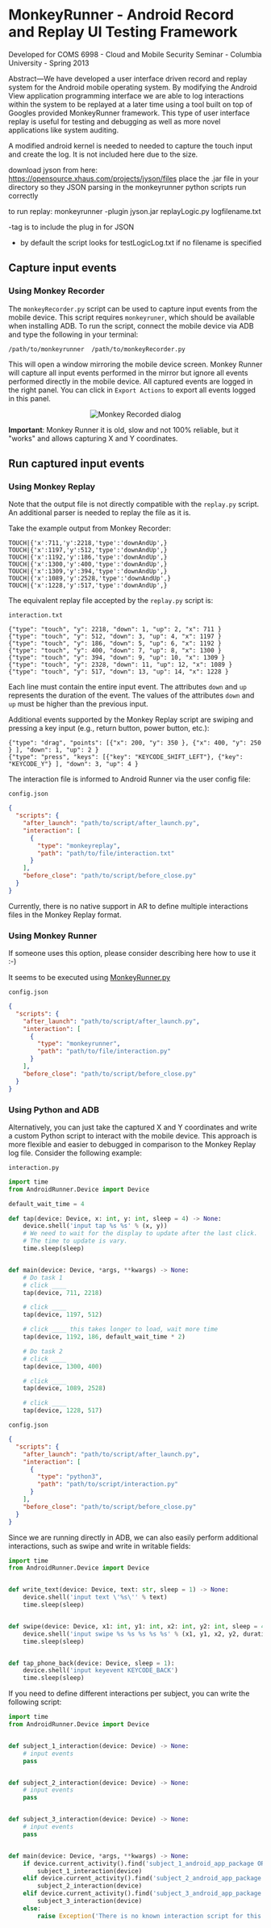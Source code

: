 MonkeyRunner - Android Record and Replay UI Testing Framework
========================

Developed for COMS 6998 - Cloud and Mobile Security Seminar - Columbia University - Spring 2013

Abstract—We have developed a user interface driven record and replay system for the Android mobile operating system. By modifying the Android View application programming interface we are able to log interactions within the system to be replayed at a later time using a tool built on top of Googles provided MonkeyRunner framework. This type of user interface replay is useful for testing and debugging as well as more novel applications like system auditing.

A modified android kernel is needed to needed to capture the touch input and create the log. It is not included here due to the size.

download jyson from here: https://opensource.xhaus.com/projects/jyson/files
place the .jar file in your directory so they JSON parsing in the monkeyrunner python scripts run correctly

to run replay:
monkeyrunner -plugin jyson.jar replayLogic.py logfilename.txt

-tag is to include the plug in for JSON
- by default the script looks for testLogicLog.txt if no filename is specified

## Capture input events 

### Using Monkey Recorder

The `monkeyRecorder.py` script can be used to capture input events from the mobile device.
This script requires `monkeyruner`, which should be available when installing ADB.
To run the script, connect the mobile device via ADB and type the following in your terminal:

```
/path/to/monkeyrunner  /path/to/monkeyRecorder.py 
```
    
This will open a window mirroring the mobile device screen.
Monkey Runner will capture all input events performed in the mirror but ignore all events performed directly in the mobile device.
All captured events are logged in the right panel.
You can click in `Export Actions` to export all events logged in this panel.

<p align="center">
    <img src="./documentation/mokey_recorder_dialog.png" alt="Monkey Recorded dialog"/>
</p>

**Important**: Monkey Runner it is old, slow and not 100% reliable, but it "works" and allows capturing X and Y coordinates.

## Run captured input events

### Using Monkey Replay

Note that the output file is not directly compatible with the `replay.py` script.
An additional parser is needed to replay the file as it is.

Take the example output from Monkey Recorder:

```text
TOUCH|{'x':711,'y':2218,'type':'downAndUp',}
TOUCH|{'x':1197,'y':512,'type':'downAndUp',}
TOUCH|{'x':1192,'y':186,'type':'downAndUp',}
TOUCH|{'x':1300,'y':400,'type':'downAndUp',}
TOUCH|{'x':1309,'y':394,'type':'downAndUp',}
TOUCH|{'x':1089,'y':2528,'type':'downAndUp',}
TOUCH|{'x':1228,'y':517,'type':'downAndUp',}
```

The equivalent replay file accepted by the `replay.py` script is:

`interaction.txt`
```text
{"type": "touch", "y": 2218, "down": 1, "up": 2, "x": 711 }
{"type": "touch", "y": 512, "down": 3, "up": 4, "x": 1197 }
{"type": "touch", "y": 186, "down": 5, "up": 6, "x": 1192 }
{"type": "touch", "y": 400, "down": 7, "up": 8, "x": 1300 }
{"type": "touch", "y": 394, "down": 9, "up": 10, "x": 1309 }
{"type": "touch", "y": 2328, "down": 11, "up": 12, "x": 1089 }
{"type": "touch", "y": 517, "down": 13, "up": 14, "x": 1228 }
```

Each line must contain the entire input event.
The attributes `down` and `up` represents the duration of the event.
The values of the attributes `down` and `up` must be higher than the previous input. 

Additional events supported by the Monkey Replay script are swiping and pressing a key input (e.g., return button, power button, etc.):

```text
{"type": "drag", "points": [{"x": 200, "y": 350 }, {"x": 400, "y": 250 } ], "down": 1, "up": 2 }
{"type": "press", "keys": [{"key": "KEYCODE_SHIFT_LEFT"}, {"key": "KEYCODE_Y"} ], "down": 3, "up": 4 } 
```

The interaction file is informed to Android Runner via the user config file:

`config.json`
```json
{
  "scripts": {
    "after_launch": "path/to/script/after_launch.py",
    "interaction": [
      {
        "type": "monkeyreplay",
        "path": "path/to/file/interaction.txt"
      }
    ],
    "before_close": "path/to/script/before_close.py"
  }
}
```

Currently, there is no native support in AR to define multiple interactions files in the Monkey Replay format.

### Using Monkey Runner

If someone uses this option, please consider describing here how to use it :-)

It seems to be executed using [MonkeyRunner.py](../AndroidRunner/MonkeyRunner.py)

`config.json`
```json
{
  "scripts": {
    "after_launch": "path/to/script/after_launch.py",
    "interaction": [
      {
        "type": "monkeyrunner",
        "path": "path/to/file/interaction.py"
      }
    ],
    "before_close": "path/to/script/before_close.py"
  }
}
```

### Using Python and ADB 

Alternatively, you can just take the captured X and Y coordinates and write a custom Python script to interact with the mobile device.
This approach is more flexible and easier to debugged in comparison to the Monkey Replay log file.
Consider the following example:

`interaction.py`
```python
import time
from AndroidRunner.Device import Device

default_wait_time = 4

def tap(device: Device, x: int, y: int, sleep = 4) -> None:
    device.shell('input tap %s %s' % (x, y))
    # We need to wait for the display to update after the last click.
    # The time to update is vary. 
    time.sleep(sleep)


def main(device: Device, *args, **kwargs) -> None:
    # Do task 1
    # click ____
    tap(device, 711, 2218)

    # click ____
    tap(device, 1197, 512)

    # click ____ this takes longer to load, wait more time
    tap(device, 1192, 186, default_wait_time * 2)

    # Do task 2
    # click ____
    tap(device, 1300, 400)

    # click ____
    tap(device, 1089, 2528)

    # click ____
    tap(device, 1228, 517)
```

`config.json`
```json
{
  "scripts": {
    "after_launch": "path/to/script/after_launch.py",
    "interaction": [
      {
        "type": "python3",
        "path": "path/to/script/interaction.py"
      }
    ],
    "before_close": "path/to/script/before_close.py"
  }
}
```

Since we are running directly in ADB, we can also easily perform additional interactions, such as swipe and write in writable fields:

```python
import time
from AndroidRunner.Device import Device


def write_text(device: Device, text: str, sleep = 1) -> None:
    device.shell('input text \'%s\'' % text)
    time.sleep(sleep)


def swipe(device: Device, x1: int, y1: int, x2: int, y2: int, sleep = 4, duration = 1000):
    device.shell('input swipe %s %s %s %s %s' % (x1, y1, x2, y2, duration))
    time.sleep(sleep)


def tap_phone_back(device: Device, sleep = 1):
    device.shell('input keyevent KEYCODE_BACK')
    time.sleep(sleep)	
```

 

If you need to define different interactions per subject, you can write the following script:

```python
import time
from AndroidRunner.Device import Device


def subject_1_interaction(device: Device) -> None:
    # input events
    pass


def subject_2_interaction(device: Device) -> None:
    # input events
    pass


def subject_3_interaction(device: Device) -> None:
    # input events
    pass


def main(device: Device, *args, **kwargs) -> None:
    if device.current_activity().find('subject_1_android_app_package OR URL 1') != -1:
        subject_1_interaction(device)
    elif device.current_activity().find('subject_2_android_app_package OR URL 2') != -1:
        subject_2_interaction(device)
    elif device.current_activity().find('subject_3_android_app_package OR URL 3') != -1:
        subject_3_interaction(device)
    else:
        raise Exception('There is no known interaction script for this subject')
```
